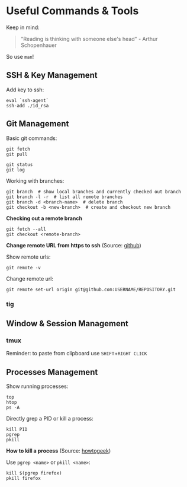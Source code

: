 # Useful Commands & Tools

Keep in mind: 

> "Reading is thinking with someone else's head" - Arthur Schopenhauer

So use `man`!

## SSH & Key Management

Add key to ssh:

```
eval `ssh-agent`
ssh-add ./id_rsa
```

## Git Management

Basic git commands:

```
git fetch
git pull

git status
git log
```

Working with branches:

```
git branch  # show local branches and currently checked out branch
git branch -l -r  # list all remote branches
git branch -d <branch-name>  # delete branch
git checkout -b <new-branch>  # create and checkout new branch
```

**Checking out a remote branch**

```
git fetch --all
git checkout <remote-branch>
```

**Change remote URL from https to ssh** (Source: [github](https://help.github.com/en/github/using-git/changing-a-remotes-url))

Show remote urls:

```
git remote -v
```

Change remote url:

```
git remote set-url origin git@github.com:USERNAME/REPOSITORY.git
```


### tig

## Window & Session Management

### tmux

Reminder: to paste from clipboard use `SHIFT`+`RIGHT CLICK`



## Processes Management

Show running processes:

```
top
htop
ps -A
```

Directly grep a PID or kill a process:

```
kill PID
pgrep
pkill
```

**How to kill a process** (Source: [howtogeek](https://www.howtogeek.com/107217/how-to-manage-processes-from-the-linux-terminal-10-commands-you-need-to-know/))

Use `pgrep <name>` or `pkill <name>`:

```
kill $(pgrep firefox)
pkill firefox
```
